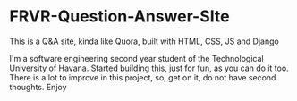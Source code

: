 # FRVR-Question-Answer-SIte
This is a Q&amp;A site, kinda like Quora, built with HTML, CSS, JS and Django

I'm a software engineering second year student of the Technological University of Havana. Started building this, just for fun, as you can do it too. There is a lot to improve in this project, so, get on it, do not have second thoughts. Enjoy

